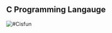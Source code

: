 ## C Programming Langauge
![#Cisfun](https://content.instructables.com/FTP/GXQA/HM768QN0/FTPGXQAHM768QN0.jpg?auto=webp)
